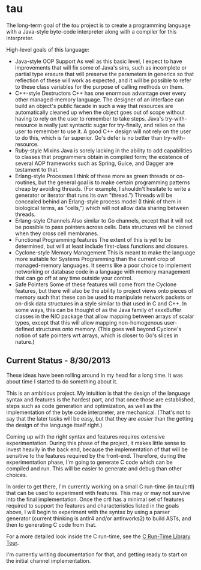tau
===

The long-term goal of the *tau* project is to create a programming language with
a Java-style byte-code interpreter along with a compiler for this interpreter.

High-level goals of this language:
* Java-style OOP Support
  As well as this basic level, I expect to have improvements that will fix
  some of Java's sins, such as incomplete or partial type erasure that will
  preserve the parameters in generics so that reflection of these will work as
  expected, and it will be possible to refer to these class variables for
  the purpose of calling methods on them.
* C++-style Destructors
  C++ has one enormous advantage over every other managed-memory language.
  The designer of an interface can build an object's public facade in such a
  way that resources are automatically cleaned up when the object goes out of
  scope without having to rely on the user to remember to take steps. Java's
  try-with-resource is really just syntactic sugar for try-finally, and relies
  on the user to remember to use it. A good C++ design will not rely on the user
  to do this, which is far superior. Go's defer is no better than
  try-with-resource.
* Ruby-style Mixins
  Java is sorely lacking in the ability to add capabilities to classes that
  programmers obtain in compiled form; the existence of several AOP frameworks
  such as Spring, Guice, and Dagger are testament to that.
* Erlang-style Processes
  I think of these more as green threads or co-routines, but the general goal
  is to make certain programming patterns cheap by avoiding threads. (For
  example, I shouldn't hesitate to write a generator or iterator that runs its
  own "thread.") Threads will be concealed behind an Erlang-style process model
  (I think of them in biological terms, as "cells,") which will not allow data
  sharing between threads.
* Erlang-style Channels
  Also similar to Go channels, except that it will not be possible to pass
  pointers across cells. Data structures will be cloned when they cross cell
  membranes.
* Functional Programming features
  The extent of this is yet to be determined, but will at least include
  first-class functions and closures.
* Cyclone-style Memory Management
  This is meant to make the language more suitable for Systems Programming than
  the current crop of managed-memory languages. It seems like a poor choice to
  implement networking or database code in a language with memory management
  that can go off at any time outside your control.
* Safe Pointers
  Some of these features will come from the Cyclone features, but there will
  also be the ability to project views onto pieces of memory such that these can
  be used to manipulate network packets or on-disk data structures in a style
  similar to that used in C and C++. In some ways, this can be thought of as
  the Java family of xxxxBuffer classes in the NIO package that allow mapping
  between arrays of scalar types, except that this will allow mapping
  non-homogenous user-defined structures onto memory. (This goes well beyond
  Cyclone's notion of safe pointers wrt arrays, which is closer to Go's
  slices in nature.)

Current Status - 8/30/2013
--------------------------

These ideas have been rolling around in my head for a long time. It was about
time I started to do something about it.

This is an ambitious project. My intuition is that the design of the language
syntax and features is the hardest part, and that once those are established,
steps such as code generation and optimization, as well as the implementation of
the byte code interpreter, are mechanical. (That's not to say that the later
tasks will be easy, but that they are *easier* than the getting the design of
the language itself right.)

Coming up with the right syntax and features requires extensive experimentation.
During this phase of the project, it makes little sense to invest heavily in the
back end, because the implementation of that will be sensitive to the features
required by the front-end. Therefore, during the experimentation phase, I'm
going to generate C code which can be compiled and run. This will be easier
to generate and debug than other choices.

In order to get there, I'm currently working on a small C run-time (in
tau/crtl) that can be used to experiment with features. This may or may not
survive into the final implementation. Once the crtl has a minimal set of
features required to support the features and characteristics listed in the
goals above, I will begin to experiment with the syntax by using a parser
generator (current thinking is antlr4 and/or antlrworks2) to build ASTs, and
then to generating C code from that.

For a more detailed look inside the C run-time, see the
[C Run-Time Library Tour](notes/CrtlTour.md).

I'm currently writing documentation for that, and getting ready to start on
the initial channel implementation.
